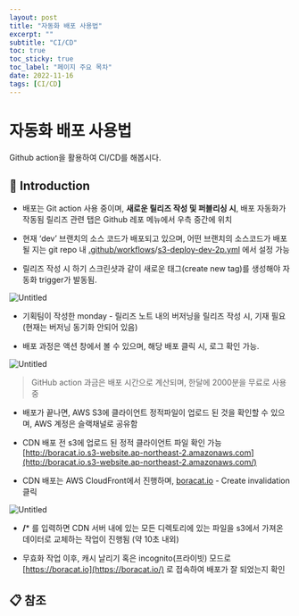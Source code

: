 ```yaml
---
layout: post
title: "자동화 배포 사용법"
excerpt: ""
subtitle: "CI/CD"
toc: true
toc_sticky: true
toc_label: "페이지 주요 목차"
date: 2022-11-16
tags: [CI/CD]
---
```


# 자동화 배포 사용법

Github action을 활용하여 CI/CD를 해봅시다. 

## 📘 Introduction

- 배포는 Git action 사용 중이며, **새로운 릴리즈 작성 및 퍼블리싱 시**, 배포 자동화가 작동됨
릴리즈 관련 탭은 Github 레포 메뉴에서 우측 중간에 위치

- 현재 ‘dev’ 브랜치의 소스 코드가 배포되고 있으며, 어떤 브랜치의 소스코드가 배포될 지는 
git repo 내 [.github/workflows](https://github.com/2bytes-platform/tb2p-web-react/tree/main/.github/workflows)/[s3-deploy-dev-2p.yml](https://github.com/2bytes-platform/tb2p-web-react/blob/main/.github/workflows/s3-deploy-dev-2p.yml) 에서 설정 가능

- 릴리즈 작성 시 하기 스크린샷과 같이 새로운 태그(create new tag)를 생성해야 자동화 trigger가 발동됨.

![Untitled](%E1%84%8C%E1%85%A1%E1%84%83%E1%85%A9%E1%86%BC%E1%84%92%E1%85%AA%20%E1%84%87%E1%85%A2%E1%84%91%E1%85%A9%20%E1%84%89%E1%85%A1%E1%84%8B%E1%85%AD%E1%86%BC%E1%84%87%E1%85%A5%E1%86%B8%207454e5b9f7eb4793bc18eef2257bbe51/Untitled.png)

- 기획팀이 작성한 monday - 릴리즈 노트 내의 버저닝을 릴리즈 작성 시, 기재 필요 
(현재는 버저닝 동기화 안되어 있음)

- 배포 과정은 액션 창에서 볼 수 있으며, 해당 배포 클릭 시, 로그 확인 가능.

![Untitled](%E1%84%8C%E1%85%A1%E1%84%83%E1%85%A9%E1%86%BC%E1%84%92%E1%85%AA%20%E1%84%87%E1%85%A2%E1%84%91%E1%85%A9%20%E1%84%89%E1%85%A1%E1%84%8B%E1%85%AD%E1%86%BC%E1%84%87%E1%85%A5%E1%86%B8%207454e5b9f7eb4793bc18eef2257bbe51/Untitled%201.png)

> GitHub action 과금은 배포 시간으로 계산되며, 한달에 2000분을 무료로 사용 중
> 

- 배포가 끝나면, AWS S3에 클라이언트 정적파일이 업로드 된 것을 확인할 수 있으며, 
AWS 계정은 슬랙채널로 공유함

- CDN 배포 전 s3에 업로드 된 정적 클라이언트 파일 확인 가능
 [http://boracat.io.s3-website.ap-northeast-2.amazonaws.com](http://boracat.io.s3-website.ap-northeast-2.amazonaws.com/)

- CDN 배포는 AWS CloudFront에서 진행하며, [boracat.io](http://boracat.io/) - Create invalidation 클릭

![Untitled](%E1%84%8C%E1%85%A1%E1%84%83%E1%85%A9%E1%86%BC%E1%84%92%E1%85%AA%20%E1%84%87%E1%85%A2%E1%84%91%E1%85%A9%20%E1%84%89%E1%85%A1%E1%84%8B%E1%85%AD%E1%86%BC%E1%84%87%E1%85%A5%E1%86%B8%207454e5b9f7eb4793bc18eef2257bbe51/Untitled%202.png)

- **/*** 를 입력하면 CDN 서버 내에 있는 모든 디렉토리에 있는 파일을 s3에서 가져온 데이터로 교체하는 작업이 진행됨 (약 10초 내외)

- 무효화 작업 이후, 캐시 날리기 혹은 incognito(프라이빗) 모드로 [https://boracat.io](https://boracat.io/) 로 접속하여 
배포가 잘 되었는지 확인

## 📋 참조

[](https://www.notion.so/2bytes/GitHub-Actions-CI-CD-1277b3cf8dfa455cad224c7e65d856c0)
